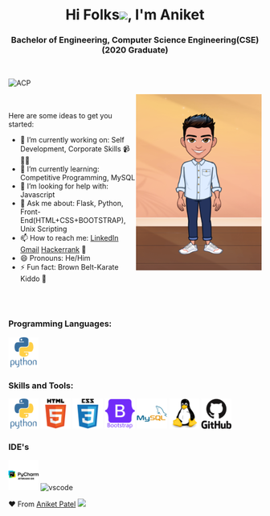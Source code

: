 <h1 align="center">Hi Folks<img src="https://raw.githubusercontent.com/iampavangandhi/iampavangandhi/master/gifs/Hi.gif" width="30px">, I'm Aniket</h1>
<h3 align="center">Bachelor of Engineering, Computer Science Engineering(CSE) (2020 Graduate)</h3>
<br/>
<p align="left"> <img src=https://komarev.com/ghpvc/?username=AniketCPatel alt=ACP height="25" width="150"></p>
<img align="right" width="250" height="350" src="https://github.com/AniketCPatel/AniketCPatel/blob/master/Aniket_Avtar1.png" alt="banner that says Aniket Patel - software engineer alongside a cartoon illustration of Aniket">
<br>
<br>
Here are some ideas to get you started:

- 🔭 I’m currently working on: Self Development, Corporate Skills 📹 ✍🏾
- 🌱 I’m currently learning: Competitive Programming, MySQL
- 🤔 I’m looking for help with: Javascript
- 💬 Ask me about: Flask, Python, Front-End(HTML+CSS+BOOTSTRAP), Unix Scripting
- 📫 How to reach me: <a href="https://www.linkedin.com/in/aniket-patel-b910b1192">LinkedIn</a> [Gmail](mailto:aniketpatel26199@gmail.com) <a href="https://www.hackerrank.com/aniketpatel26199">Hackerrank</a> 💼
- 😄 Pronouns: He/Him
- ⚡ Fun fact: Brown Belt-Karate Kiddo 🥋
<br/>
<br/>
<h3>Programming Languages: </h3>
<p align="left">
 <img style="margin: auto;" src=https://github.com/devicons/devicon/blob/master/icons/python/python-original-wordmark.svg alt=python width="60" height="60"/>
</p>

<h3>Skills and Tools: </h3>
<p align="left">
	<img style="margin: auto;" src=https://github.com/devicons/devicon/blob/master/icons/python/python-original-wordmark.svg alt=python width="60" height="60"/> 
	<img style="margin: auto;" src=https://github.com/devicons/devicon/blob/master/icons/html5/html5-original-wordmark.svg alt=html5 width="60" height="60"/>
  	<img style="margin: auto;" src=https://github.com/devicons/devicon/blob/master/icons/css3/css3-original-wordmark.svg alt=css3 width="60" height="60"/>
  	<img style="margin: auto;" src=https://github.com/devicons/devicon/blob/master/icons/bootstrap/bootstrap-plain-wordmark.svg alt=bootstrap width="60" height="60"/>
	<img style="margin: auto;" src=https://github.com/devicons/devicon/blob/master/icons/mysql/mysql-original-wordmark.svg alt=mysql width="60" height="60"/>
	<img style="margin: auto;" src=https://github.com/devicons/devicon/blob/master/icons/linux/linux-original.svg alt=unix width="60" height="60"/>
 	<img style="margin: auto;" src=https://github.com/devicons/devicon/blob/master/icons/github/github-original-wordmark.svg alt=github width="60" height="60"/>
</p>
<h3>IDE's  </h3>
<p align="left">
 <img style="margin: auto;" src=https://github.com/devicons/devicon/blob/master/icons/pycharm/pycharm-original-wordmark.svg alt=pycharm width="60" height="60"/>
 <img style="margin: auto;" src="https://img.icons8.com/fluent/48/000000/visual-studio-code-2019.png" alt=vscode width="60" height="60"/>
</p>

❤ From [Aniket Patel](https://github.com/AniketCPatel) <img src="https://media.giphy.com/media/LnQjpWaON8nhr21vNW/giphy.gif" width="60">
